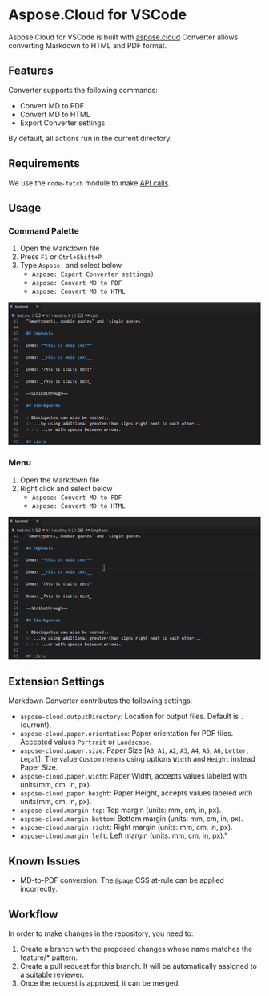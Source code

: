 # Aspose.Cloud for VSCode

Aspose.Cloud for VSCode is built with [aspose.cloud](https://www.aspose.cloud/)
Converter allows converting Markdown to HTML and PDF format.

## Features

Converter supports the following commands:

* Convert MD to PDF
* Convert MD to HTML
* Export Converter settings

By default, all actions run in the current directory.

## Requirements

We use the `node-fetch` module to make [API calls](https://docs.aspose.cloud/display/htmlcloud/).

## Usage

### Command Palette

1. Open the Markdown file
1. Press `F1` or `Ctrl+Shift+P`
1. Type `Aspose:` and select below
   * `Aspose: Export Converter settings)`
   * `Aspose: Convert MD to PDF`
   * `Aspose: Convert MD to HTML`

![usage1](images/usage1.gif)

### Menu

1. Open the Markdown file
1. Right click and select below
   * `Aspose: Convert MD to PDF`
   * `Aspose: Convert MD to HTML`

![usage2](images/usage2.gif)

## Extension Settings

Markdown Converter contributes the following settings:

* `aspose-cloud.outputDirectory`: Location for output files. Default is `.` (current).
* `aspose-cloud.paper.orientation`: Paper orientation for PDF files. Accepted values `Portrait` or `Landscape`.
* `aspose-cloud.paper.size`: Paper Size [`A0`, `A1`, `A2`, `A3`, `A4`, `A5`, `A6`, `Letter`, `Legal`]. The value `Custom` means using options `Width` and `Height` instead Paper Size.
* `aspose-cloud.paper.width`: Paper Width, accepts values labeled with units(mm, cm, in, px).
* `aspose-cloud.paper.height`: Paper Height, accepts values labeled with units(mm, cm, in, px).
* `aspose-cloud.margin.top`: Top margin (units: mm, cm, in, px).
* `aspose-cloud.margin.bottom`: Bottom margin (units: mm, cm, in, px).
* `aspose-cloud.margin.right`: Right margin (units: mm, cm, in, px).
* `aspose-cloud.margin.left`: Left margin (units: mm, cm, in, px)."

## Known Issues

* MD-to-PDF conversion: The `@page` CSS at-rule can be applied incorrectly.

## Workflow

In order to make changes in the repository, you need to:

1. Create a branch with the proposed changes whose name matches the feature/* pattern.
2. Create a pull request for this branch. It will be automatically assigned to a suitable reviewer.
3. Once the request is approved, it can be merged.
